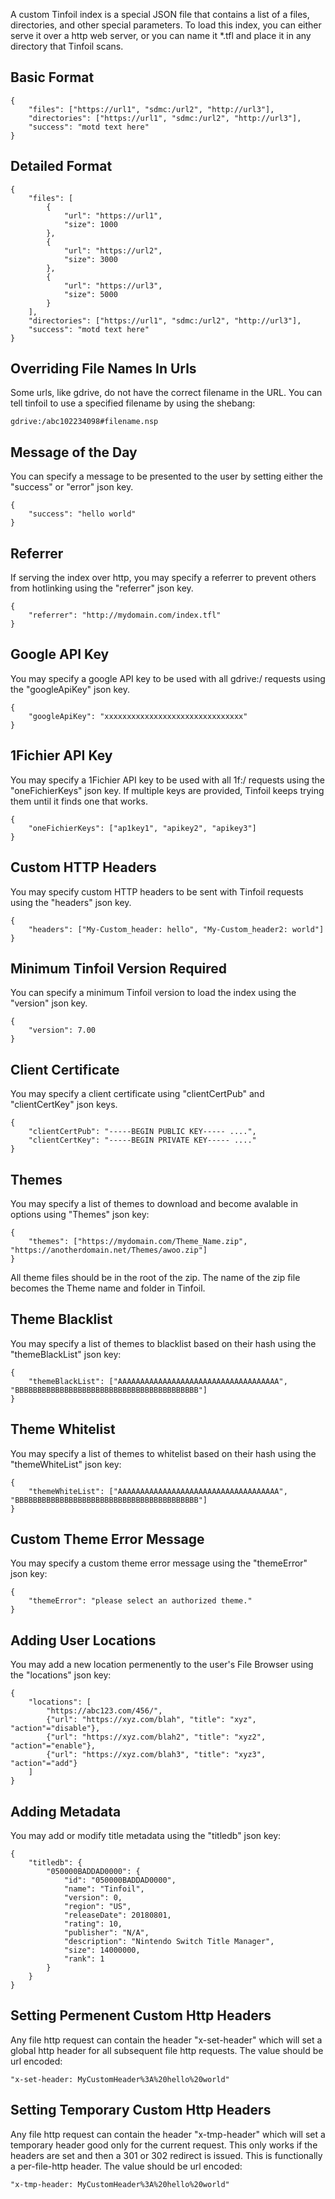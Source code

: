 A custom Tinfoil index is a special JSON file that contains a list of a files, directories, and other special parameters.  To load this index, you can either serve it over a http web server, or you can name it *.tfl and place it in any directory that Tinfoil scans.

## Basic Format

```
{
    "files": ["https://url1", "sdmc:/url2", "http://url3"],
    "directories": ["https://url1", "sdmc:/url2", "http://url3"],
    "success": "motd text here"
}
```

## Detailed Format

```
{
    "files": [
        {
            "url": "https://url1",
            "size": 1000
        },
        {
            "url": "https://url2",
            "size": 3000
        },
        {
            "url": "https://url3",
            "size": 5000
        }
    ],
    "directories": ["https://url1", "sdmc:/url2", "http://url3"],
    "success": "motd text here"
}
```

## Overriding File Names In Urls
Some urls, like gdrive, do not have the correct filename in the URL.  You can tell tinfoil to use a specified filename by using the shebang:

```
gdrive:/abc102234098#filename.nsp
```


## Message of the Day
You can specify a message to be presented to the user by setting either the "success" or "error" json key.

```
{
    "success": "hello world"
}
```

## Referrer
If serving the index over http, you may specify a referrer to prevent others from hotlinking using the "referrer" json key.
```
{
    "referrer": "http://mydomain.com/index.tfl"
}
```

## Google API Key
You may specify a google API key to be used with all gdrive:/ requests using the "googleApiKey" json key.
```
{
    "googleApiKey": "xxxxxxxxxxxxxxxxxxxxxxxxxxxxxxx"
}
```

## 1Fichier API Key
You may specify a 1Fichier API key to be used with all 1f:/ requests using the "oneFichierKeys" json key.  If multiple keys are provided, Tinfoil keeps trying them until it finds one that works.
```
{
    "oneFichierKeys": ["ap1key1", "apikey2", "apikey3"]
}
```

## Custom HTTP Headers
You may specify custom HTTP headers to be sent with Tinfoil requests using the "headers" json key.
```
{
    "headers": ["My-Custom_header: hello", "My-Custom_header2: world"]
}
```

## Minimum Tinfoil Version Required
You can specify a minimum Tinfoil version to load the index using the "version" json key.
```
{
    "version": 7.00
}
```

## Client Certificate
You may specify a client certificate using "clientCertPub" and "clientCertKey" json keys.
```
{
    "clientCertPub": "-----BEGIN PUBLIC KEY----- ....",
	"clientCertKey": "-----BEGIN PRIVATE KEY----- ...."
}
```

## Themes

You may specify a list of themes to download and become avalable in options using "Themes" json key:

```
{
    "themes": ["https://mydomain.com/Theme_Name.zip", "https://anotherdomain.net/Themes/awoo.zip"]
}
```

All theme files should be in the root of the zip. The name of the zip file becomes the Theme name and folder in Tinfoil.

## Theme Blacklist
You may specify a list of themes to blacklist based on their hash using the "themeBlackList" json key:

```
{
    "themeBlackList": ["AAAAAAAAAAAAAAAAAAAAAAAAAAAAAAAAAAAA", "BBBBBBBBBBBBBBBBBBBBBBBBBBBBBBBBBBBBBBBBB"]
}
```

## Theme Whitelist
You may specify a list of themes to whitelist based on their hash using the "themeWhiteList" json key:

```
{
    "themeWhiteList": ["AAAAAAAAAAAAAAAAAAAAAAAAAAAAAAAAAAAA", "BBBBBBBBBBBBBBBBBBBBBBBBBBBBBBBBBBBBBBBBB"]
}
```

## Custom Theme Error Message

You may specify a custom theme error message using the "themeError" json key:

```
{
    "themeError": "please select an authorized theme."
}
```

## Adding User Locations

You may add a new location permenently to the user's File Browser using the "locations" json key:

```
{
    "locations": [
		"https://abc123.com/456/",
		{"url": "https://xyz.com/blah", "title": "xyz", "action"="disable"},
		{"url": "https://xyz.com/blah2", "title": "xyz2", "action"="enable"},
		{"url": "https://xyz.com/blah3", "title": "xyz3", "action"="add"}
	]
}
```

## Adding Metadata

You may add or modify title metadata using the "titledb" json key:

```
{
    "titledb": {
		"050000BADDAD0000": {
			"id": "050000BADDAD0000",
			"name": "Tinfoil",
			"version": 0,
			"region": "US",
			"releaseDate": 20180801,
			"rating": 10,
			"publisher": "N/A",
			"description": "Nintendo Switch Title Manager",
			"size": 14000000,
			"rank": 1
		}
	}
}
```

## Setting Permenent Custom Http Headers

Any file http request can contain the header "x-set-header" which will set a global http header for all subsequent file http requests.  The value should be url encoded:

```
"x-set-header: MyCustomHeader%3A%20hello%20world"
```

## Setting Temporary Custom Http Headers

Any file http request can contain the header "x-tmp-header" which will set a temporary header good only for the current request.  This only works if the headers are set and  then a 301 or 302 redirect is issued.  This is functionally a per-file-http header.  The value should be url encoded:

```
"x-tmp-header: MyCustomHeader%3A%20hello%20world"
```

